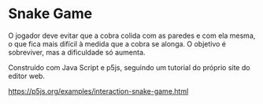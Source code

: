 # Snake Game

 O jogador deve evitar que a cobra colida com as paredes e com ela mesma,
 o que fica mais difícil à medida que a cobra se alonga. O objetivo é sobreviver,
 mas a dificuldade só aumenta.

Construído com Java Script e p5js, seguindo um tutorial do próprio site do editor web.

https://p5js.org/examples/interaction-snake-game.html
